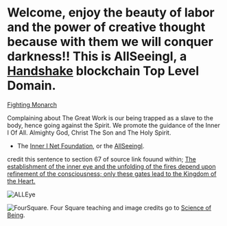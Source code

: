 # Welcome,  enjoy the beauty of labor and the power of creative thought because with them we will conquer darkness!! This is AllSeeingI, a [Handshake](https://handshake.org) blockchain Top Level Domain.

[Fighting Monarch](https://fightingmonarch.com/)

Complaining about The Great Work is our being trapped as a slave to the body, hence going against the Spirit.
We promote the guidance of the Inner I Of All. Almighty God, Christ The Son and The Holy Spirit.

- The [Inner I Net Foundation](http://official.innerinetfoundation.hns.to/), or the [AllSeeingI](http://innerinetfounder.allseeingi.hns.to/).

credit this sentence to section 67 of source link fouund within; [The establishment of the inner eye and the unfolding of the fires depend upon refinement of the consciousness; only these gates lead to the Kingdom of the Heart.](http://agniyoga.org/ay_en/Heart.php)

![ALLEye](https://user-images.githubusercontent.com/37987346/90961195-20c04700-e475-11ea-8dff-8e7e64b55f95.jpg)

![FourSquare](https://user-images.githubusercontent.com/37987346/90961208-3afa2500-e475-11ea-8174-771caca0b879.jpg). Four Square teaching and image credits go to [Science of Being](https://www.scienceofbeing.com/foursquare-teachings).
